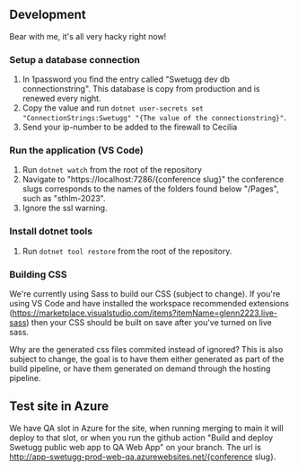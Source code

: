 ## Development
Bear with me, it's all very hacky right now!

### Setup a database connection
1. In 1password you find the entry called "Swetugg dev db connectionstring". This database is copy from production and is renewed every night.
2. Copy the value and run `dotnet user-secrets set "ConnectionStrings:Swetugg" "{The value of the connectionstring}"`.
3. Send your ip-number to be added to the firewall to Cecilia 

### Run the application (VS Code)
1. Run `dotnet watch` from the root of the repository
2. Navigate to "https://localhost:7286/{conference slug}" the conference slugs corresponds to the names of the folders found below "/Pages", such as "sthlm-2023".
3. Ignore the ssl warning.

### Install dotnet tools
1. Run `dotnet tool restore` from the root of the repository.

### Building CSS
We're currently using Sass to build our CSS (subject to change). If you're using VS Code and have installed the workspace recommended extensions (https://marketplace.visualstudio.com/items?itemName=glenn2223.live-sass) then your CSS should be built on save after you've turned on live sass.

Why are the generated css files commited instead of ignored? This is also subject to change, the goal is to have them either generated as part of the build pipeline, or have them generated on demand through the hosting pipeline.

## Test site in Azure
We have QA slot in Azure for the site, when running merging to main it will deploy to that slot, or when you run the github action "Build and deploy Swetugg public web app to QA Web App" on your branch. The url is http://app-swetugg-prod-web-qa.azurewebsites.net/{conference slug}.